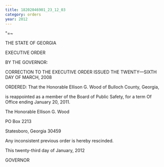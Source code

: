 ```yaml
---
title: 18202046901_23_12_03
category: orders
year: 2012
---
```

"=~  

THE STATE OF GEORGIA

EXECUTIVE ORDER

 

BY THE GOVERNOR:

CORRECTION TO THE EXECUTIVE ORDER ISSUED THE TWENTY—SIXTH DAY OF MARCH, 2008

ORDERED: That the Honorable Ellison G. Wood of Bulloch County, Georgia,

is reappointed as a member of the Board of Public Safety, for a
term Of Office ending January 20, 2011.

The Honorable Ellison G. Wood

PO Box 2213

Statesboro, Georgia 30459

Any inconsistent previous order is hereby rescinded.

This twenty-third day of January, 2012

GOVERNOR

 

